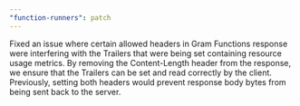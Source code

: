 ```yaml
---
"function-runners": patch
---
```


Fixed an issue where certain allowed headers in Gram Functions response were interfering with the Trailers that were being set containing resource usage metrics. By removing the Content-Length header from the response, we ensure that the Trailers can be set and read correctly by the client. Previously, setting both headers would prevent response body bytes from being sent back to the server.
